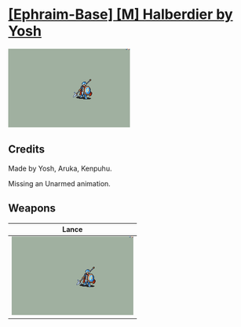 # [\[Ephraim-Base\] \[M\] Halberdier by Yosh](./)

<img src="./2.%20Lance/Lance_000.png" alt="[Ephraim-Base] [M] Halberdier by Yosh standing" />

## Credits

Made by Yosh, Aruka, Kenpuhu.

Missing an Unarmed animation.

## Weapons


|Lance |
|  :---: |
| <img alt="Lance animation" src="./2.%20Lance/Lance.gif" /> |
